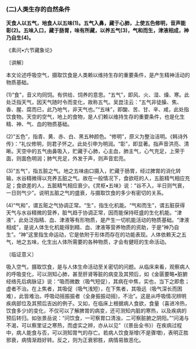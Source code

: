 ### (二)人类生存的自然条件

**天食人以五气，地食人以五味(1)。五气入鼻，藏于心肺，上使五色修明，音声能彰(2)。五味入口，藏于肠胃，味有所藏，以养五气(3)，气和而生，津液相成，神乃自生(4)。**

《素问•六节藏象论》

〔讲解〕

本文论述呼吸空气，摄取饮食是人类赖以维持生存的重要条件，是产生精神活动的物质基础。

(1)“食”，音义均同饲。有供给、饲养的意思。“五气”，即风、火、湿、燥、寒。此处泛指天气，因天气随时令而变化，故称五气。吴崑注云：“五气非徒臊、焦、香、腥、腐而已，此乃地气，非天气也。”“五味”，即酸、苦、甘、辛、咸，此处指饮食物。天空的空气，地上的食物，是人们赖以维持生存的重要条件，也是化生精、神、气、血的物质基础。

(2)“五色”，指青、黄、赤、白、黑五种颜色。“修明”，原义为整治洁明。《韩诗外传》：“礼仪修明，则君子怀之。此处引申为明润。“彰”，即显著。指声音洪亮、清晰。天空中的五气由鼻吸入，贮藏于心肺，心主血，肺主气，心气充足，上荣于面，则面色明润；肺气充足，外发于声，则声音宏亮。

(3)“五气”，指五脏之气。地之五味由口摄入，贮藏于肠胃，经过脾胃的消化转输，水谷精微得以充养五脏之气。故在一般情况下，食欲旺的人，五脏精气相应充足；食欲差的人，五脏精气相应衰少。《灵枢•五味》说：“谷不入，半日则气衰，一日则气少”。说明五脏之气的盛衰，与摄取饮食的多少有密切的关系。

(4)“气和”，谓五赃之气协调正常。“生”，指生化机能。“气和而生”，谓五脏获得天气与水谷精微的营养，脏气趋于协调正常，因而能保持旺盛的生化机能。“津液”，此处泛指精、血、津液等有形物质，是产生一切机能活动的物质基础。“津液相成”，是说人体生化机能得到精、血、津液等营养物质的资助，于是“神乃自生”。“神”这里指生命运动，它是依附于形体而存在的功能表现。人体依赖天之五气，地之五味，化生出人体所需要的各种物质，才会有健旺的生命活动。

〔临证意义〕

吸入空气，摄取饮食，是与人体生命活动至关密切的问题。从临床来看，观察病人的呼吸变化，可以测知心肺，甚至肝肾等脏的病变及其预后，如《金匮要略•脏腑经络先后病脉证》说：“吸而微数（吸气短促），其病在中焦，实也，当下之即愈；虚者不治。在上焦者，其吸促（吸气浅短），在下焦者，其吸远（吸气深长而困难），此皆难治。呼吸动摇振振者（全身振振动摇)，不治”。这是从呼吸情况辨明疾病部位及其预后吉凶的例子。又如，在临床上根据病人食欲，食量（喜进冷热，饮食多少)的变化，不仅可以了解脾胃的病变，还可测知内脏的寒热，以及疾病的预后转归。如张景岳说：“问饮食，一可察胃口清浊，二可察脏腑之阴阳。”“问渴与不渴，可以察里证之寒热，而虚实之辨，亦从以见”（《景岳全书》）在疾病过程中，病人能食与否，可以测知胃气的存亡。若病人饮食渐增(不是骤増)，表明正胜邪衰，病情渐趋好转。反之，则为正衰邪胜，病情易致恶化。

